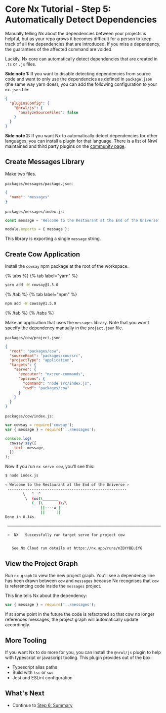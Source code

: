 # Core Nx Tutorial - Step 5: Automatically Detect Dependencies

Manually telling Nx about the dependencies between your projects is helpful, but as your repo grows it becomes difficult for a person to keep track of all the dependencies that are introduced. If you miss a dependency, the guarantees of the affected command are voided.

Luckily, Nx core can automatically detect dependencies that are created in `.ts` or `.js` files.

**Side note 1:** If you want to disable detecting dependencies from source code and want to only use the dependencies as defined in `package.json` (the same way yarn does), you can add the following configuration to your `nx.json` file:

```json
{
  "pluginsConfig": {
    "@nrwl/js": {
      "analyzeSourceFiles": false
    }
  }
}
```

**Side note 2:** If you want Nx to automatically detect dependencies for other languages, you can install a plugin for that language. There is a list of Nrwl maintained and third party plugins on the [community page](/community#plugin-directory).

## Create Messages Library

Make two files.

`packages/messages/package.json`:

```json
{
  "name": "messages"
}
```

`packages/messages/index.js`:

```javascript
const message = 'Welcome to the Restaurant at the End of the Universe';

module.exports = { message };
```

This library is exporting a single `message` string.

## Create Cow Application

Install the `cowsay` npm package at the root of the workspace.

{% tabs %}
{% tab label="yarn" %}

```bash
yarn add -W cowsay@1.5.0
```

{% /tab %}
{% tab label="npm" %}

```bash
npm add -W cowsay@1.5.0
```

{% /tab %}
{% /tabs %}

Make an application that uses the `messages` library. Note that you won't specify the dependency manually in the `project.json` file.

`packages/cow/project.json`:

```json
{
  "root": "packages/cow",
  "sourceRoot": "packages/cow/src",
  "projectType": "application",
  "targets": {
    "serve": {
      "executor": "nx:run-commands",
      "options": {
        "command": "node src/index.js",
        "cwd": "packages/cow"
      }
    }
  }
}
```

`packages/cow/index.js`:

```javascript
var cowsay = require('cowsay');
var { message } = require('../messages');

console.log(
  cowsay.say({
    text: message,
  })
);
```

Now if you run `nx serve cow`, you'll see this:

```bash
$ node index.js
 ______________________________________________________
< Welcome to the Restaurant at the End of the Universe >
 ------------------------------------------------------
        \   ^__^
         \  (oo)\_______
            (__)\       )\/\
                ||----w |
                ||     ||
Done in 0.14s.

 ——————————————————————————————————————————————————————————————————————————————————————————————————————————————————————————————————————————————————

 >  NX   Successfully ran target serve for project cow


   See Nx Cloud run details at https://nx.app/runs/nZBYYBEuIfG
```

## View the Project Graph

Run `nx graph` to view the new project graph. You'll see a dependency line has been drawn between `cow` and `messages` because Nx recognises that `cow` is referencing code inside the `messages` project.

This line tells Nx about the dependency:

```javascript
var { message } = require('../messages');
```

If at some point in the future the code is refactored so that cow no longer references messages, the project graph will automatically update accordingly.

## More Tooling

If you want Nx to do more for you, you can install the `@nrwl/js` plugin to help with typescript or javascript tooling. This plugin provides out of the box:

- Typescript alias paths
- Build with `tsc` or `swc`
- Jest and ESLint configuration

## What's Next

- Continue to [Step 6: Summary](/core-tutorial/06-summary)
